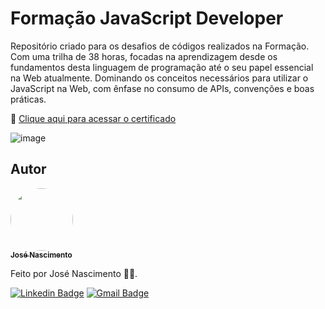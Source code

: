 # Formação JavaScript Developer
Repositório criado para os desafios de códigos realizados na Formação. Com uma trilha de 38 horas, focadas na aprendizagem desde os fundamentos desta linguagem de programação até o seu papel essencial na Web atualmente. Dominando os conceitos necessários para utilizar o JavaScript na Web, com ênfase no consumo de APIs, convenções e boas práticas.

🔗 [Clique aqui para acessar o certificado](https://www.dio.me/certificate/D75CE7DD/share)

![image](https://cdn270.picsart.com/f8e51855-f3ce-4b89-ac61-89f7f3f7a227/411863841029201.png)

## Autor

<a href="https://www.linkedin.com/in/jose-nascimento1/">
 <img style="border-radius: 50%;" src="https://avatars.githubusercontent.com/u/120229130?v=4" width="100px;" alt=""/>
 <br />
 <sub><b>José Nascimento</b></sub></a> <a href="https://www.linkedin.com/in/jose-nascimento1/" title="LinkedIn"></a>
 
Feito por José Nascimento 👨‍💻.

[![Linkedin Badge](https://img.shields.io/badge/-José-blue?style=flat-square&logo=Linkedin&logoColor=white&link=https://www.linkedin.com/in/jose-nascimento1/)](https://www.linkedin.com/in/jose-nascimento1/)
[![Gmail Badge](https://img.shields.io/badge/-jose.clemerson1903@gmail.com-c14438?style=flat-square&logo=Gmail&logoColor=white&link=mailto:jose.clemerson1903@gmail.com)](mailto:jose.clemerson1903@gmail.com)

